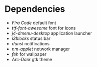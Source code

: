 # Dependencies

 * *Fira Code* default font
 * *ttf-font-awesome* font for icons
 * *j4-dmenu-desktop* application launcher
 * *i3blocks* status bar
 * *dunst* notifications
 * *nm-applet* network manager
 * *feh* for wallpaper
 * *Arc-Dark* gtk theme

